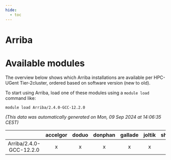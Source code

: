 ```yaml
---
hide:
  - toc
---
```


Arriba
======

# Available modules


The overview below shows which Arriba installations are available per HPC-UGent Tier-2cluster, ordered based on software version (new to old).

To start using Arriba, load one of these modules using a `module load` command like:

```shell
module load Arriba/2.4.0-GCC-12.2.0
```

*(This data was automatically generated on Mon, 09 Sep 2024 at 14:06:35 CEST)*  

| |accelgor|doduo|donphan|gallade|joltik|shinx|skitty|
| :---: | :---: | :---: | :---: | :---: | :---: | :---: | :---: |
|Arriba/2.4.0-GCC-12.2.0|x|x|x|x|x|x|x|
